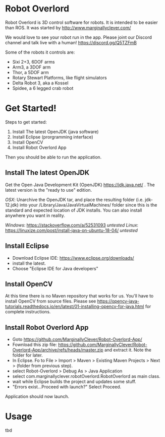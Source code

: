 # Robot Overlord #

Robot Overlord is 3D control software for robots.  It is intended to be easier than ROS.  It was started by http://www.marginallyclever.com/

We would love to see your robot run in the app.  Please joint our Discord channel and talk live with a human!  https://discord.gg/Q5TZFmB

Some of the robots it controls are:

 - Sixi 2+3, 6DOF arms
 - Arm3, a 3DOF arm
 - Thor, a 5DOF arm
 - Rotary Stewart Platforms, like flight simulators
 - Delta Robot 3, aka a Kossel
 - Spidee, a 6 legged crab robot

# Get Started! ##

Steps to get started:

1. Install The latest OpenJDK (java software)
2. Install Eclipse (prorgramming interface)
3. Install OpenCV
4. Install Robot Overlord App

Then you should be able to run the application.

## Install The latest OpenJDK

Get the Open Java Development Kit (OpenJDK) https://jdk.java.net/ .  The latest version is the "ready to use" edition.

*OSX*: Unarchive the OpenJDK tar, and place the resulting folder (i.e. jdk-12.jdk) into your /Library/Java/JavaVirtualMachines/ folder since this is the standard and expected location of JDK installs. You can also install anywhere you want in reality.

*Windows*: https://stackoverflow.com/a/52531093 _untested_
*Linux*: https://linuxize.com/post/install-java-on-ubuntu-18-04/ _untested_

## Install Eclipse

* Download Eclipse IDE: https://www.eclipse.org/downloads/
* install the latest.  
* Choose "Eclipse IDE for Java developers"

## Install OpenCV

At this time there is no Maven repository that works for us.  You'll have to install OpenCV from source files.
Please see https://opencv-java-tutorials.readthedocs.io/en/latest/01-installing-opencv-for-java.html for complete instructions.

## Install Robot Overlord App

* Goto https://github.com/MarginallyClever/Robot-Overlord-App/
* Fownload this zip file: https://github.com/MarginallyClever/Robot-Overlord-App/archive/refs/heads/master.zip and extract it.  Note the folder for later.
* In Eclipse. Fo to File > Import > Maven > Existing Maven Projects > Next > (folder from previous step).
* select Robot-Overlord > Debug As > Java Application
* select com.marginallyclever.robotOverlord.RobotOverlord as main class.
* wait while Eclipse builds the project and updates some stuff.
* "Errors exist...Proceed with launch?" Select Proceed.

Application should now launch.

# Usage

tbd
